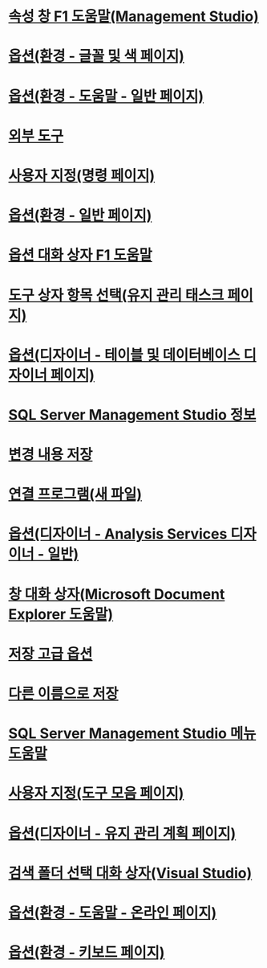 # [속성 창 F1 도움말(Management Studio)](properties-window-f1-help-management-studio.md)
# [옵션(환경 - 글꼴 및 색 페이지)](options-environment-fonts-and-colors-page.md)
# [옵션(환경 - 도움말 - 일반 페이지)](options-environment-help-general-page.md)
# [외부 도구](external-tools.md)
# [사용자 지정(명령 페이지)](customize-commands-page.md)
# [옵션(환경 - 일반 페이지)](options-environment-general-page.md)
# [옵션 대화 상자 F1 도움말](options-dialog-boxes-f1-help.md)
# [도구 상자 항목 선택(유지 관리 태스크 페이지)](choose-toolbox-items-maintenance-tasks-page.md)
# [옵션(디자이너 - 테이블 및 데이터베이스 디자이너 페이지)](options-designers-table-and-database-designers-page.md)
# [SQL Server Management Studio 정보](about-sql-server-management-studio.md)
# [변경 내용 저장](save-changes.md)
# [연결 프로그램(새 파일)](open-with-new-file.md)
# [옵션(디자이너 - Analysis Services 디자이너 - 일반)](options-designers-analysis-services-designers-general.md)
# [창 대화 상자(Microsoft Document Explorer 도움말)](windows-dialog-box-microsoft-document-explorer-help.md)
# [저장 고급 옵션](advanced-save-options.md)
# [다른 이름으로 저장](save-as.md)
# [SQL Server Management Studio 메뉴 도움말](sql-server-management-studio-menu-help.md)
# [사용자 지정(도구 모음 페이지)](customize-toolbars-page.md)
# [옵션(디자이너 - 유지 관리 계획 페이지)](options-designers-maintenance-plans-page.md)
# [검색 폴더 선택 대화 상자(Visual Studio)](choose-search-folders-dialog-box-visual-studio.md)
# [옵션(환경 - 도움말 - 온라인 페이지)](options-environment-help-online-page.md)
# [옵션(환경 - 키보드 페이지)](options-environment-keyboard-page.md)
